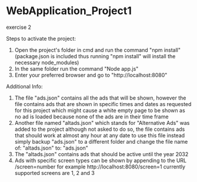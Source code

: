 # WebApplication_Project1
exercise 2

Steps to activate the project:
1. Open the project's folder in cmd and run the command
    "npm install" (package.json is included thus running "npm install" will install the necessary node_modules)
2. In the same folder run the command "Node app.js"
3. Enter your preferred browser and go to "http://localhost:8080"

Additional Info:
1. The file "ads.json" contains all the ads that will be shown,
    however the file contains ads that are shown in specific times and dates as requested
    for this project which might cause a white empty page to be shown as no ad is loaded because
    none of the ads are in their time frame
2. Another file named "altads.json" which stands for "Alternative Ads" was added
    to the project although not asked to do so,
    the file contains ads that should work at almost any hour at any date
    to use this file instead simply backup "ads.json" to a different folder
    and change the file name of: "altads.json" to: "ads.json"
3. The "altads.json" contains ads that should be active until the year 2032
4. Ads with specific screen types can be shown by appending to the URL
    /screen=number for example http://localhost:8080/screen=1
    currently supported screens are 1, 2 and 3
